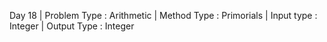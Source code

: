 Day 18 | 
Problem Type : Arithmetic | 
Method Type : Primorials | 
Input type : Integer | 
Output Type : Integer
